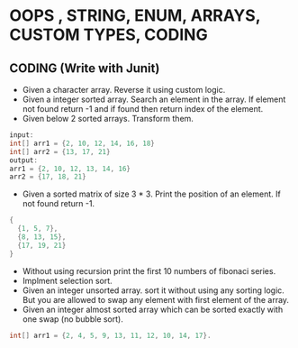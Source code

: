 # OOPS , STRING, ENUM, ARRAYS, CUSTOM TYPES, CODING

## CODING (Write with Junit)
* Given a character array. Reverse it using custom logic.
* Given a integer sorted array. Search an element in the array. If element not found return -1 and if found then return index of the element.
* Given below 2 sorted arrays. Transform them.
```java
input:
int[] arr1 = {2, 10, 12, 14, 16, 18}
int[] arr2 = {13, 17, 21}
output:
arr1 = {2, 10, 12, 13, 14, 16}
arr2 = {17, 18, 21}
```
* Given a sorted matrix of size 3 * 3. Print the position of an element. If not found return -1.
```java
{ 
  {1, 5, 7},
  {8, 13, 15},
  {17, 19, 21}
}
```
* Without using recursion print the first 10 numbers of fibonaci series.
* Implment selection sort.
* Given an integer unsorted array. sort it without using any sorting logic. But you are allowed to swap any element with first element of the array.
* Given an integer almost sorted array which can be sorted exactly with one swap (no bubble sort). 
```java
int[] arr1 = {2, 4, 5, 9, 13, 11, 12, 10, 14, 17}.
```
